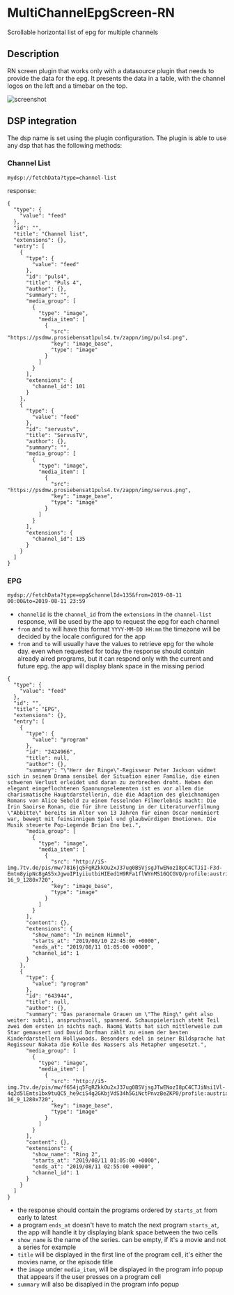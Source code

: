 # MultiChannelEpgScreen-RN

Scrollable horizontal list of epg for multiple channels

## Description

RN screen plugin that works only with a datasource plugin that needs to provide the data for the epg.
It presents the data in a table, with the channel logos on the left and a timebar on the top.


![screenshot](https://github.com/applicaster-plugins/MultiChannelEpgScreen-RN/blob/master/screenshot.png?raw=true)


## DSP integration

The dsp name is set using the plugin configuration.
The plugin is able to use any dsp that has the following methods:

### Channel List

`mydsp://fetchData?type=channel-list`

response:
```
{
  "type": {
    "value": "feed"
  },
  "id": "",
  "title": "Channel list",
  "extensions": {},
  "entry": [
    {
      "type": {
        "value": "feed"
      },
      "id": "puls4",
      "title": "Puls 4",
      "author": {},
      "summary": "",
      "media_group": [
        {
          "type": "image",
          "media_item": [
            {
              "src": "https://psdmw.prosiebensat1puls4.tv/zappn/img/puls4.png",
              "key": "image_base",
              "type": "image"
            }
          ]
        }
      ],
      "extensions": {
        "channel_id": 101
      }
    },
    {
      "type": {
        "value": "feed"
      },
      "id": "servustv",
      "title": "ServusTV",
      "author": {},
      "summary": "",
      "media_group": [
        {
          "type": "image",
          "media_item": [
            {
              "src": "https://psdmw.prosiebensat1puls4.tv/zappn/img/servus.png",
              "key": "image_base",
              "type": "image"
            }
          ]
        }
      ],
      "extensions": {
        "channel_id": 135
      }
    }
  ]
}
```




### EPG

`mydsp://fetchData?type=epg&channelId=135&from=2019-08-11 00:00&to=2019-08-11 23:59`

* `channelId` is the `channel_id` from the `extensions` in the `channel-list` response, will be used by the app to request the epg for each channel 
* `from` and `to` will have this format `YYYY-MM-DD HH:mm` the timezone will be decided by the locale configured for the app
* `from` and `to` will usually have the values to retrieve epg for the whole day. even when requested for today the response should contain already aired programs, but it can respond only with the current and future epg. the app will display blank space in the missing period

```
{
  "type": {
    "value": "feed"
  },
  "id": "",
  "title": "EPG",
  "extensions": {},
  "entry": [
    {
      "type": {
        "value": "program"
      },
      "id": "2424966",
      "title": null,
      "author": {},
      "summary": "\"Herr der Ringe\"-Regisseur Peter Jackson widmet sich in seinem Drama sensibel der Situation einer Familie, die einen schweren Verlust erleidet und daran zu zerbrechen droht. Neben den elegant eingeflochtenen Spannungselementen ist es vor allem die charismatische Hauptdarstellerin, die die Adaption des gleichnamigen Romans von Alice Sebold zu einem fesselnden Filmerlebnis macht: Die Irin Saoirse Ronan, die für ihre Leistung in der Literaturverfilmung \"Abbitte\" bereits im Alter von 13 Jahren für einen Oscar nominiert war, bewegt mit feinsinnigem Spiel und glaubwürdigen Emotionen. Die Musik steuerte Pop-Legende Brian Eno bei.",
      "media_group": [
        {
          "type": "image",
          "media_item": [
            {
              "src": "http://i5-img.7tv.de/pis/mw/7816jq5FgRZkkOu2xJ37ug0BSVjsgJTwENozI8pC4CTJiI-F3d-Emtm8yipNc8gAS5xJgwoIP1yiiutbiHIEed1H9RFa1flWYnMS16QCGVQ/profile:austriantv-16_9_1280x720",
              "key": "image_base",
              "type": "image"
            }
          ]
        }
      ],
      "content": {},
      "extensions": {
        "show_name": "In meinem Himmel",
        "starts_at": "2019/08/10 22:45:00 +0000",
        "ends_at": "2019/08/11 01:05:00 +0000",
        "channel_id": 1
      }
    },
    {
      "type": {
        "value": "program"
      },
      "id": "643944",
      "title": null,
      "author": {},
      "summary": "Das paranormale Grauen um \"The Ring\" geht also weiter: subtil, anspruchsvoll, spannend. Schauspielerisch steht Teil zwei dem ersten in nichts nach. Naomi Watts hat sich mittlerweile zum Star gemausert und David Dorfman zählt zu einem der besten Kinderdarstellern Hollywoods. Besonders edel in seiner Bildsprache hat Regisseur Nakata die Rolle des Wassers als Metapher umgesetzt.",
      "media_group": [
        {
          "type": "image",
          "media_item": [
            {
              "src": "http://i5-img.7tv.de/pis/mw/f654jq5FgRZkkOu2xJ37ug0BSVjsgJTwENozI8pC4CTJiNsi1Vl-4q2d5lEmts1bx9tuQC5_he9ciS4g2GKbjVdS34h5GiNctPnvzBeZKP0/profile:austriantv-16_9_1280x720",
              "key": "image_base",
              "type": "image"
            }
          ]
        }
      ],
      "content": {},
      "extensions": {
        "show_name": "Ring 2",
        "starts_at": "2019/08/11 01:05:00 +0000",
        "ends_at": "2019/08/11 02:55:00 +0000",
        "channel_id": 1
      }
    }
  ]
}
```

* the response should contain the programs ordered by `starts_at` from early to latest
* a program `ends_at` doesn't have to match the next program `starts_at`, the app will handle it by displaying blank space between the two cells
* `show_name` is the name of the series. can be empty, if it's a movie and not a series for example
* `title` will be displayed in the first line of the program cell, it's either the movies name, or the episode title
* the `image` under `media_item`, will be displayed in the program info popup that appears if the user presses on a program cell
* `summary` will also be disaplyed in the program info popup
